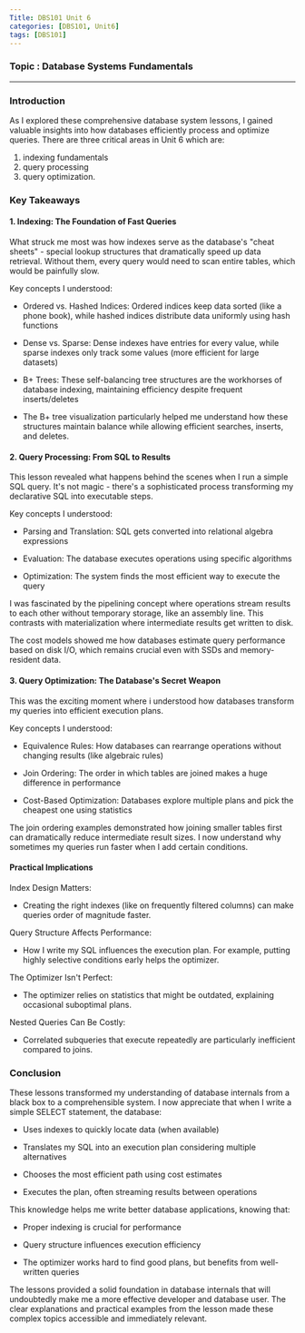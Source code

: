 ```yaml
---
Title: DBS101 Unit 6
categories: [DBS101, Unit6]
tags: [DBS101]
---
```


### Topic : Database Systems Fundamentals
---

### Introduction

As I explored these comprehensive database system lessons, I 
gained valuable insights into how databases efficiently process 
and optimize queries.
There are three critical areas in Unit 6 which are:
1. indexing fundamentals
2. query processing
3. query optimization.

### Key Takeaways

#### 1. Indexing: The Foundation of Fast Queries

What struck me most was how indexes serve as the database's 
"cheat sheets" - special lookup structures that dramatically 
speed up data retrieval. Without them, every query would need to
scan entire tables, which would be painfully slow.

Key concepts I understood:

- Ordered vs. Hashed Indices: Ordered indices keep data sorted 
(like a phone book), while hashed indices distribute data 
uniformly using hash functions

- Dense vs. Sparse: Dense indexes have entries for every value, 
while sparse indexes only track some values (more efficient for 
large datasets)

- B+ Trees: These self-balancing tree structures are the 
workhorses of database indexing, maintaining efficiency despite 
frequent inserts/deletes

- The B+ tree visualization particularly helped me understand how 
these structures maintain balance while allowing efficient 
searches, inserts, and deletes.

#### 2. Query Processing: From SQL to Results

This lesson revealed what happens behind the scenes when I run a 
simple SQL query. It's not magic - there's a sophisticated 
process transforming my declarative SQL into executable steps.

Key concepts I understood:

- Parsing and Translation: SQL gets converted into relational 
algebra expressions

- Evaluation: The database executes operations using specific 
algorithms

- Optimization: The system finds the most efficient way to 
execute the query

I was fascinated by the pipelining concept where operations 
stream results to each other without temporary storage, like an 
assembly line. This contrasts with materialization where 
intermediate results get written to disk.

The cost models showed me how databases estimate query 
performance based on disk I/O, which remains crucial even with 
SSDs and memory-resident data.

#### 3. Query Optimization: The Database's Secret Weapon

This was the exciting moment where i understood how databases 
transform my queries into efficient execution plans.

Key concepts I understood:

- Equivalence Rules: How databases can rearrange operations 
without changing results (like algebraic rules)

- Join Ordering: The order in which tables are joined makes a 
huge difference in performance

- Cost-Based Optimization: Databases explore multiple plans and 
pick the cheapest one using statistics

The join ordering examples demonstrated how joining smaller 
tables first can dramatically reduce intermediate result sizes. I 
now understand why sometimes my queries run faster when I add 
certain conditions.

#### Practical Implications

Index Design Matters: 
- Creating the right indexes (like on frequently filtered 
columns) can make queries order of magnitude faster.

Query Structure Affects Performance:
- How I write my SQL influences the execution plan. For example,
putting highly selective conditions early helps the optimizer.

The Optimizer Isn't Perfect:
- The optimizer relies on statistics that might be outdated, 
explaining occasional suboptimal plans.

Nested Queries Can Be Costly:
- Correlated subqueries that execute repeatedly are particularly 
inefficient compared to joins.

### Conclusion

These lessons transformed my understanding of database internals 
from a black box to a comprehensible system. I now appreciate 
that when I write a simple SELECT statement, the database:

- Uses indexes to quickly locate data (when available)

- Translates my SQL into an execution plan considering multiple 
alternatives

- Chooses the most efficient path using cost estimates

- Executes the plan, often streaming results between operations

This knowledge helps me write better database applications, 
knowing that:

- Proper indexing is crucial for performance

- Query structure influences execution efficiency

- The optimizer works hard to find good plans, but benefits from 
well-written queries

The lessons provided a solid foundation in database internals 
that will undoubtedly make me a more effective developer and 
database user. The clear explanations and practical examples from 
the lesson made these complex topics accessible and immediately
relevant.